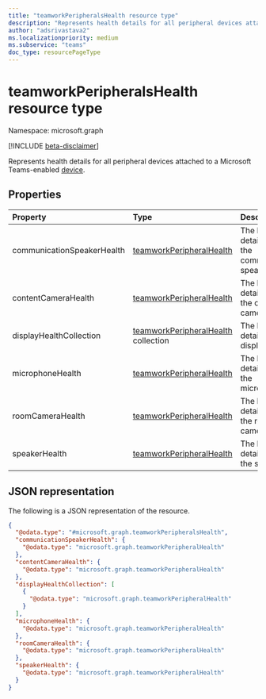 ```yaml
---
title: "teamworkPeripheralsHealth resource type"
description: "Represents health details for all peripheral devices attached to a Microsoft Teams-enabled device."
author: "adsrivastava2"
ms.localizationpriority: medium
ms.subservice: "teams"
doc_type: resourcePageType
---
```


# teamworkPeripheralsHealth resource type

Namespace: microsoft.graph

[!INCLUDE [beta-disclaimer](../../includes/beta-disclaimer.md)]

Represents health details for all peripheral devices attached to a Microsoft Teams-enabled [device](../resources/teamworkdevice.md).

## Properties
|Property|Type|Description|
|:---|:---|:---|
|communicationSpeakerHealth|[teamworkPeripheralHealth](../resources/teamworkperipheralhealth.md)|The health details about the communication speaker.|
|contentCameraHealth|[teamworkPeripheralHealth](../resources/teamworkperipheralhealth.md)|The health details about the content camera.|
|displayHealthCollection|[teamworkPeripheralHealth](../resources/teamworkperipheralhealth.md) collection|The health details about displays.|
|microphoneHealth|[teamworkPeripheralHealth](../resources/teamworkperipheralhealth.md)|The health details about the microphone.|
|roomCameraHealth|[teamworkPeripheralHealth](../resources/teamworkperipheralhealth.md)|The health details about the room camera.|
|speakerHealth|[teamworkPeripheralHealth](../resources/teamworkperipheralhealth.md)|The health details about the speaker.|


## JSON representation
The following is a JSON representation of the resource.
<!-- {
  "blockType": "resource",
  "@odata.type": "microsoft.graph.teamworkPeripheralsHealth"
}
-->
``` json
{
  "@odata.type": "#microsoft.graph.teamworkPeripheralsHealth",
  "communicationSpeakerHealth": {
    "@odata.type": "microsoft.graph.teamworkPeripheralHealth"
  },
  "contentCameraHealth": {
    "@odata.type": "microsoft.graph.teamworkPeripheralHealth"
  },
  "displayHealthCollection": [
    {
      "@odata.type": "microsoft.graph.teamworkPeripheralHealth"
    }
  ],
  "microphoneHealth": {
    "@odata.type": "microsoft.graph.teamworkPeripheralHealth"
  },
  "roomCameraHealth": {
    "@odata.type": "microsoft.graph.teamworkPeripheralHealth"
  },
  "speakerHealth": {
    "@odata.type": "microsoft.graph.teamworkPeripheralHealth"
  }
}
```


